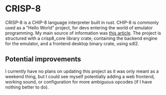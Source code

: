 # CRISP-8
CRISP-8 is a CHIP-8 language interpreter built in rust.
CHIP-8 is commonly used as a "Hello World" project, for devs entering the world of emulator programming.
My main source of information was [this article](https://tobiasvl.github.io/blog/write-a-chip-8-emulator/).
The project is structured with a crisp8_core library crate, containing the backend engine for the emulator, and a frontend desktop binary crate, using sdl2.

## Potential improvements
I currently have no plans on updating this project as it was only meant as a weekend thing, but I could see myself potentially adding a web frontend, working sound, or configuration for more ambiguous opcodes (if I have nothing better to do).
